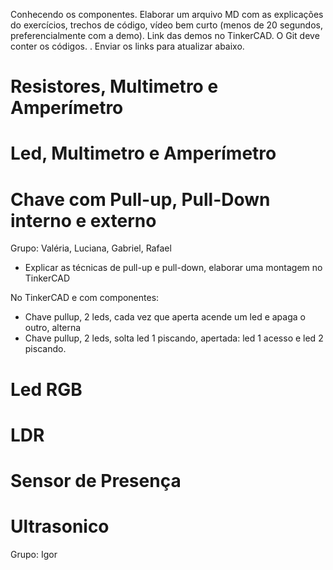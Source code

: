 Conhecendo os componentes. Elaborar um arquivo MD com as explicações do exercícios, trechos de código, vídeo bem curto (menos de 20 segundos, preferencialmente com a demo). Link das demos no TinkerCAD. 
O Git deve conter os códigos. . Enviar os links para atualizar abaixo. 

# Resistores, Multimetro e Amperímetro

# Led, Multimetro e Amperímetro

# Chave com Pull-up, Pull-Down interno e externo
Grupo: Valéria, Luciana, Gabriel, Rafael

* Explicar as técnicas de pull-up e pull-down, elaborar uma montagem no TinkerCAD

No TinkerCAD e com componentes:
* Chave pullup, 2 leds, cada vez que aperta acende um led e apaga o outro, alterna
* Chave pullup, 2 leds, solta led 1 piscando, apertada: led 1 acesso e led 2 piscando.

# Led RGB

# LDR

# Sensor de Presença

# Ultrasonico
Grupo: Igor



